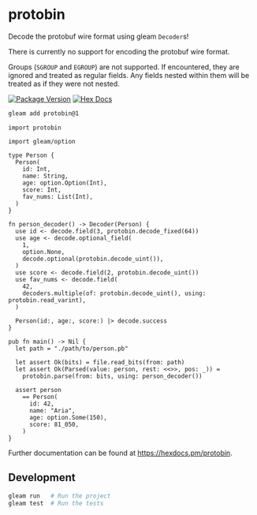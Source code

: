 # protobin

Decode the protobuf wire format using gleam `Decoder`s!

There is currently no support for encoding the protobuf wire format.

Groups (`SGROUP` and `EGROUP`) are not supported. If encountered, they are
ignored and treated as regular fields. Any fields nested within them will be
treated as if they were not nested.


[![Package Version](https://img.shields.io/hexpm/v/protobin)](https://hex.pm/packages/protobin)
[![Hex Docs](https://img.shields.io/badge/hex-docs-ffaff3)](https://hexdocs.pm/protobin/)


```sh
gleam add protobin@1
```

```gleam
import protobin

import gleam/option

type Person {
  Person(
    id: Int,
    name: String,
    age: option.Option(Int),
    score: Int,
    fav_nums: List(Int),
  )
}

fn person_decoder() -> Decoder(Person) {
  use id <- decode.field(3, protobin.decode_fixed(64))
  use age <- decode.optional_field(
    1,
    option.None,
    decode.optional(protobin.decode_uint()),
  )
  use score <- decode.field(2, protobin.decode_uint())
  use fav_nums <- decode.field(
    42,
    decoders.multiple(of: protobin.decode_uint(), using: protobin.read_varint),
  )

  Person(id:, age:, score:) |> decode.success
}

pub fn main() -> Nil {
  let path = "./path/to/person.pb"

  let assert Ok(bits) = file.read_bits(from: path)
  let assert Ok(Parsed(value: person, rest: <<>>, pos: _)) =
    protobin.parse(from: bits, using: person_decoder())

  assert person
    == Person(
      id: 42,
      name: "Aria",
      age: option.Some(150),
      score: 81_050,
    )
}
```

Further documentation can be found at <https://hexdocs.pm/protobin>.

## Development

```sh
gleam run   # Run the project
gleam test  # Run the tests
```
